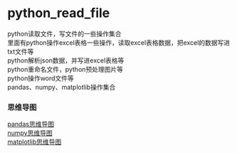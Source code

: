 # python_read_file
python读取文件，写文件的一些操作集合<br>
里面有python操作excel表格一些操作，读取excel表格数据，把excel的数据写进txt文件等<br>
python解析json数据，并写进excel表格等<br>
python重命名文件，python预处理图片等<br>
python操作word文件等 <br>
pandas、numpy、matplotlib操作集合

### 思维导图
[pandas思维导图](https://www.processon.com/view/604ab42ae401fd596079f941#map)<br>
[numpy思维导图](https://www.processon.com/view/604ca12c5653bb61d3f9a38e#map)<br>
[matplotlib思维导图](https://www.processon.com/view/60ae4b47e401fd06e1c310e5#map)
